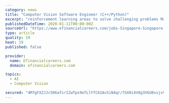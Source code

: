 ```yaml
---
category: news
title: "Computer Vision Software Engineer (C++/Python)"
excerpt: "reinforcement learning areas to solve challenging problems Maintain and optimise algorithms of the existing system framework related to computer vision Collaborate with team members from the level of ideation phase to the level of production Develop unit ..."
publishedDateTime: 2020-01-11T00:00:00Z
sourceUrl: "https://www.efinancialcareers.com/jobs-Singapore-Singapore-Computer_Vision_Software_Engineer_CPython.id06990829"
type: article
quality: 19
heat: 19
published: false

provider:
  name: Efinancialcareers.com
  domain: efinancialcareers.com

topics:
  - AI
  - Computer Vision

secured: "4M7gFXZJJc506afsrIZwTps9eTLlYfC61AvSiN4qr/7GX0i4V8g3VGU0svjvVIO37hk9Dwh9MpdLG8zGfzgzKRIwtGY/BBah1sN73pKjvSHqPEikWhSisImxMnSZvk8jwMD12/iJ51WEpxKspBPGdJY/qAw/INTeZQBtWjiWqqp4l5jmyHsHsmk0zCmquBNyqrn9IkPJAVhHLAvv5jA+KW1dk54/IIO9QEyl0dYTAaHMVXHD6GAcvlYwzdHEOCbFsjM0eK0gSgg3tvW3MI1pOdtQPuU6sELbuV9otY1CmevziukOlFAsKVo0f6svWydv;4//Jay95gF4H+hPiUfq6mA=="
---
```


